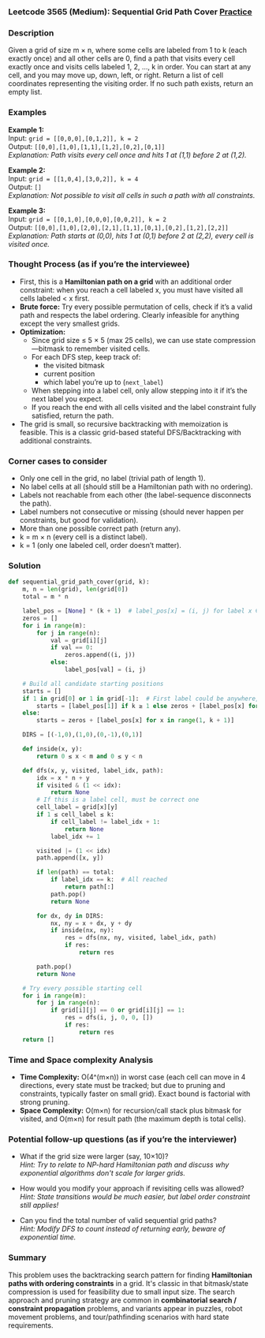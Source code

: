 ### Leetcode 3565 (Medium): Sequential Grid Path Cover [Practice](https://leetcode.com/problems/sequential-grid-path-cover)

### Description  
Given a grid of size m × n, where some cells are labeled from 1 to k (each exactly once) and all other cells are 0, find a path that visits every cell exactly once and visits cells labeled 1, 2, ..., k in order. You can start at any cell, and you may move up, down, left, or right. Return a list of cell coordinates representing the visiting order. If no such path exists, return an empty list.


### Examples  

**Example 1:**  
Input: `grid = [[0,0,0],[0,1,2]], k = 2`  
Output: `[[0,0],[1,0],[1,1],[1,2],[0,2],[0,1]]`  
*Explanation: Path visits every cell once and hits 1 at (1,1) before 2 at (1,2).*

**Example 2:**  
Input: `grid = [[1,0,4],[3,0,2]], k = 4`  
Output: `[]`  
*Explanation: Not possible to visit all cells in such a path with all constraints.*

**Example 3:**  
Input: `grid = [[0,1,0],[0,0,0],[0,0,2]], k = 2`  
Output: `[[0,0],[1,0],[2,0],[2,1],[1,1],[0,1],[0,2],[1,2],[2,2]]`  
*Explanation: Path starts at (0,0), hits 1 at (0,1) before 2 at (2,2), every cell is visited once.*


### Thought Process (as if you’re the interviewee)  
- First, this is a **Hamiltonian path on a grid** with an additional order constraint: when you reach a cell labeled x, you must have visited all cells labeled < x first.
- **Brute force:** Try every possible permutation of cells, check if it’s a valid path and respects the label ordering. Clearly infeasible for anything except the very smallest grids.
- **Optimization:**  
   - Since grid size ≤ 5 × 5 (max 25 cells), we can use state compression—bitmask to remember visited cells.
   - For each DFS step, keep track of:
      - the visited bitmask
      - current position
      - which label you’re up to (`next_label`)
   - When stepping into a label cell, only allow stepping into it if it’s the next label you expect.
   - If you reach the end with all cells visited and the label constraint fully satisfied, return the path.
- The grid is small, so recursive backtracking with memoization is feasible. This is a classic grid-based stateful DFS/Backtracking with additional constraints.


### Corner cases to consider  
- Only one cell in the grid, no label (trivial path of length 1).
- No label cells at all (should still be a Hamiltonian path with no ordering).
- Labels not reachable from each other (the label-sequence disconnects the path).
- Label numbers not consecutive or missing (should never happen per constraints, but good for validation).
- More than one possible correct path (return any).
- k = m × n (every cell is a distinct label).
- k = 1 (only one labeled cell, order doesn’t matter).


### Solution

```python
def sequential_grid_path_cover(grid, k):
    m, n = len(grid), len(grid[0])
    total = m * n

    label_pos = [None] * (k + 1)  # label_pos[x] = (i, j) for label x ∈ 1..k
    zeros = []
    for i in range(m):
        for j in range(n):
            val = grid[i][j]
            if val == 0:
                zeros.append((i, j))
            else:
                label_pos[val] = (i, j)

    # Build all candidate starting positions
    starts = []
    if 1 in grid[0] or 1 in grid[-1]:  # First label could be anywhere, or no label at all
        starts = [label_pos[1]] if k ≥ 1 else zeros + [label_pos[x] for x in range(1, k + 1)]
    else:
        starts = zeros + [label_pos[x] for x in range(1, k + 1)]

    DIRS = [(-1,0),(1,0),(0,-1),(0,1)]

    def inside(x, y):
        return 0 ≤ x < m and 0 ≤ y < n

    def dfs(x, y, visited, label_idx, path):
        idx = x * n + y
        if visited & (1 << idx):
            return None
        # If this is a label cell, must be correct one
        cell_label = grid[x][y]
        if 1 ≤ cell_label ≤ k:
            if cell_label != label_idx + 1:
                return None
            label_idx += 1

        visited |= (1 << idx)
        path.append([x, y])

        if len(path) == total:
            if label_idx == k:  # All reached
                return path[:]
            path.pop()
            return None

        for dx, dy in DIRS:
            nx, ny = x + dx, y + dy
            if inside(nx, ny):
                res = dfs(nx, ny, visited, label_idx, path)
                if res:
                    return res

        path.pop()
        return None

    # Try every possible starting cell
    for i in range(m):
        for j in range(n):
            if grid[i][j] == 0 or grid[i][j] == 1:
                res = dfs(i, j, 0, 0, [])
                if res:
                    return res
    return []
```

### Time and Space complexity Analysis  

- **Time Complexity:** O(4^(m×n)) in worst case (each cell can move in 4 directions, every state must be tracked; but due to pruning and constraints, typically faster on small grid). Exact bound is factorial with strong pruning.
- **Space Complexity:** O(m×n) for recursion/call stack plus bitmask for visited, and O(m×n) for result path (the maximum depth is total cells).


### Potential follow-up questions (as if you’re the interviewer)  

- What if the grid size were larger (say, 10×10)?  
  *Hint: Try to relate to NP-hard Hamiltonian path and discuss why exponential algorithms don't scale for larger grids.*

- How would you modify your approach if revisiting cells was allowed?  
  *Hint: State transitions would be much easier, but label order constraint still applies!*

- Can you find the total number of valid sequential grid paths?  
  *Hint: Modify DFS to count instead of returning early, beware of exponential time.*


### Summary
This problem uses the backtracking search pattern for finding **Hamiltonian paths with ordering constraints** in a grid. It's classic in that bitmask/state compression is used for feasibility due to small input size. The search approach and pruning strategy are common in **combinatorial search / constraint propagation** problems, and variants appear in puzzles, robot movement problems, and tour/pathfinding scenarios with hard state requirements.